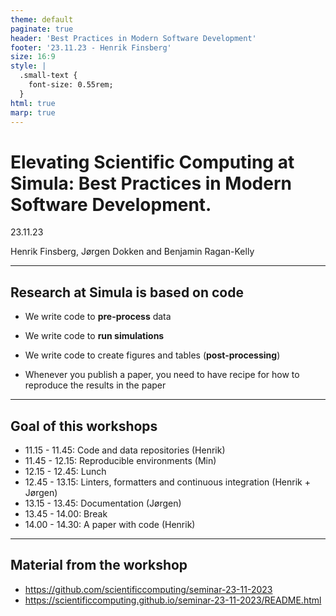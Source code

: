 ```yaml
---
theme: default
paginate: true
header: 'Best Practices in Modern Software Development'
footer: '23.11.23 - Henrik Finsberg'
size: 16:9
style: |
  .small-text {
    font-size: 0.55rem;
  }
html: true
marp: true
---
```


# Elevating Scientific Computing at Simula: Best Practices in Modern Software Development.

23.11.23

Henrik Finsberg, Jørgen Dokken and Benjamin Ragan-Kelly

---

## Research at Simula is based on code

* We write code to **pre-process** data
* We write code to **run simulations**
* We write code to create figures and tables (**post-processing**)

* Whenever you publish a paper, you need to have recipe for how to reproduce the results in the paper

---

## Goal of this workshops

- 11.15 - 11.45: Code and data repositories (Henrik)
- 11.45 - 12.15: Reproducible environments (Min)
- 12.15 - 12.45: Lunch
- 12.45 - 13.15: Linters, formatters and continuous integration (Henrik + Jørgen)
- 13.15 - 13.45: Documentation (Jørgen)
- 13.45 - 14.00: Break
- 14.00 - 14.30: A paper with code (Henrik)

---

## Material from the workshop

- https://github.com/scientificcomputing/seminar-23-11-2023
- https://scientificcomputing.github.io/seminar-23-11-2023/README.html
